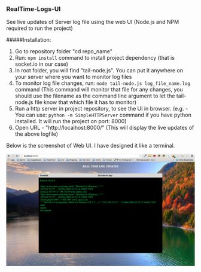 ### RealTime-Logs-UI
See live updates of Server log file using the web UI (Node.js and NPM required to run the project)

#####Installation:

1. Go to repository folder "cd repo_name"
2. Run: ```npm install``` command to install project dependency (that is socket.io in our case)
3. In root folder, you will find "tail-node.js". You can put it anywhere on your server where you want to monitor log files
4. To monitor log file changes, run: ```node tail-node.js log_file_name.log``` command (This command will monitor that file for any changes, you should use the filename as the command line argument to let the tail-node.js file know that which file it has to monitor)
5. Run a http server in project repository, to see the UI in browser. (e.g. - You can use: ```python -m SimpleHTTPServer``` command if you have python installed. It will run the project on port: 8000)
6. Open URL - "http://localhost:8000/" (This will display the live updates of the above logfile)

Below is the screenshot of Web UI. I have designed it like a terminal.

![UI-Screenshot](https://raw.githubusercontent.com/Rahul-Sagore/RealTime-Logs-UI/master/img/screenshot-1.png)

